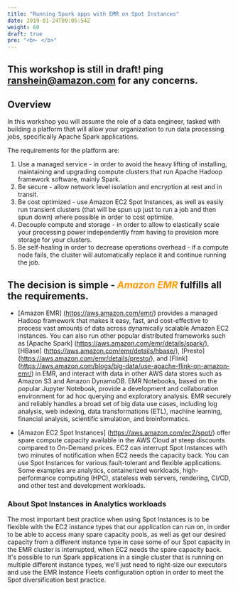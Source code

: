 ```yaml
---
title: "Running Spark apps with EMR on Spot Instances"
date: 2019-01-24T09:05:54Z
weight: 60
draft: true
pre: "<b>⁃ </b>"
---
```


## This workshop is still in draft! ping ranshein@amazon.com for any concerns.

## Overview

In this workshop you will assume the role of a data engineer, tasked with building a platform that will allow your organization to run data processing jobs, specifically Apache Spark applications. 

The requirements for the platform are:

1. Use a managed service - in order to avoid the heavy lifting of installing, maintaining and upgrading compute clusters that run Apache Hadoop framework software, mainly Spark.
2. Be secure - allow network level isolation and encryption at rest and in transit.
3. Be cost optimized - use Amazon EC2 Spot Instances, as well as easily run transient clusters (that will be spun up just to run a job and then spun down) where possible in order to cost optimize.
4. Decouple compute and storage - in order to allow to elastically scale your processing power independently from having to provision more storage for your clusters. 
5. Be self-healing in order to decrease operations overhead - if a compute node fails, the cluster will automatically replace it and continue running the job.


## The decision is simple - <span style="color:#ff9900">***Amazon EMR***</span> fulfills all the requirements. 

* [Amazon EMR] (https://aws.amazon.com/emr/) provides a managed Hadoop framework that makes it easy, fast, and cost-effective to process vast amounts of data across dynamically scalable Amazon EC2 instances. You can also run other popular distributed frameworks such as [Apache Spark] (https://aws.amazon.com/emr/details/spark/), [HBase] (https://aws.amazon.com/emr/details/hbase/), [Presto] (https://aws.amazon.com/emr/details/presto/), and [Flink] (https://aws.amazon.com/blogs/big-data/use-apache-flink-on-amazon-emr/) in EMR, and interact with data in other AWS data stores such as Amazon S3 and Amazon DynamoDB. EMR Notebooks, based on the popular Jupyter Notebook, provide a development and collaboration environment for ad hoc querying and exploratory analysis.
  EMR securely and reliably handles a broad set of big data use cases, including log analysis, web indexing, data transformations (ETL), machine learning, financial analysis, scientific simulation, and bioinformatics.
    
* [Amazon EC2 Spot Instances] (https://aws.amazon.com/ec2/spot/) offer spare compute capacity available in the AWS Cloud at steep discounts compared to On-Demand prices. EC2 can interrupt Spot Instances with two minutes of notification when EC2 needs the capacity back. You can use Spot Instances for various fault-tolerant and flexible applications. Some examples are analytics, containerized workloads, high-performance computing (HPC), stateless web servers, rendering, CI/CD, and other test and development workloads.

### About Spot Instances in Analytics workloads
The most important best practice when using Spot Instances is to be flexible with the EC2 instance types that our application can run on, in order to be able to access many spare capacity pools, as well as get our desired capacity from a different instance type in case some of our Spot capacity in the EMR cluster is interrupted, when EC2 needs the spare capacity back. It's possible to run Spark applications in a single cluster that is running on multiple different instance types, we'll just need to right-size our executors and use the EMR Instance Fleets configuration option in order to meet the Spot diversification best practice.